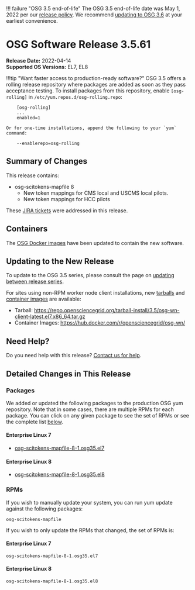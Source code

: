 !!! failure "OSG 3.5 end-of-life"
    The OSG 3.5 end-of-life date was May 1, 2022 per our
    [release policy](https://osg-htc.org/technology/policy/release-series/).
    We recommend
    [updating to OSG 3.6](../updating-to-osg-36.md)
    at your earliest convenience.

OSG Software Release 3.5.61
===========================

**Release Date:** 2022-04-14  
**Supported OS Versions:** EL7, EL8

!!!tip "Want faster access to production-ready software?"
    OSG 3.5 offers a rolling release repository where packages are added as soon as they pass acceptance testing.
    To install packages from this repository, enable `[osg-rolling]` in `/etc/yum.repos.d/osg-rolling.repo`:

        [osg-rolling]
        ...
        enabled=1

    Or for one-time installations, append the following to your `yum` command:

        --enablerepo=osg-rolling

Summary of Changes
------------------

This release contains:

-   osg-scitokens-mapfile 8
    -   New token mappings for CMS local and USCMS local pilots.
    -   New token mappings for HCC pilots

These
[JIRA tickets](https://opensciencegrid.atlassian.net/issues/?jql=project%20%3D%20SOFTWARE%20AND%20fixVersion%20in%20(3.5.61)%20ORDER%20BY%20priority%20DESC%2C%20key%20DESC)
were addressed in this release.

Containers
----------

The [OSG Docker images](https://hub.docker.com/u/opensciencegrid/) have been updated to contain the new software.

Updating to the New Release
---------------------------

To update to the OSG 3.5 series, please consult the page on
[updating between release series](../updating-to-osg-35.md).

For sites using non-RPM worker node client installations, new [tarballs](../../worker-node/install-wn-tarball.md) and
[container images](../../worker-node/using-wn-containers.md) are available:

- Tarball: <https://repo.opensciencegrid.org/tarball-install/3.5/osg-wn-client-latest.el7.x86_64.tar.gz>
- Container Images: <https://hub.docker.com/r/opensciencegrid/osg-wn/>

Need Help?
----------

Do you need help with this release? [Contact us for help](../../common/help.md).

Detailed Changes in This Release
--------------------------------

### Packages

We added or updated the following packages to the production OSG yum repository.
Note that in some cases, there are multiple RPMs for each package.
You can click on any given package to see the set of RPMs or see the complete list [below](#rpms).

#### Enterprise Linux 7

-   [osg-scitokens-mapfile-8-1.osg35.el7](https://koji.chtc.wisc.edu/koji/search?match=glob&type=build&terms=osg-scitokens-mapfile-8-1.osg35.el7)

#### Enterprise Linux 8

-   [osg-scitokens-mapfile-8-1.osg35.el8](https://koji.chtc.wisc.edu/koji/search?match=glob&type=build&terms=osg-scitokens-mapfile-8-1.osg35.el8)

### RPMs

If you wish to manually update your system, you can run yum update against the following packages:

    osg-scitokens-mapfile 

If you wish to only update the RPMs that changed, the set of RPMs is:

#### Enterprise Linux 7

``` file
osg-scitokens-mapfile-8-1.osg35.el7
```

#### Enterprise Linux 8

``` file
osg-scitokens-mapfile-8-1.osg35.el8
```

